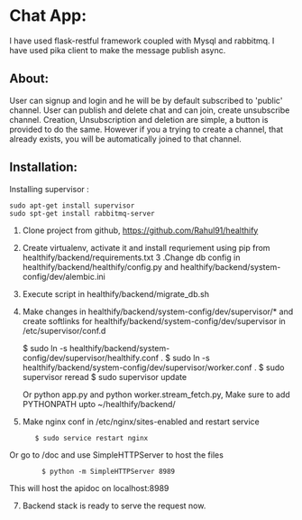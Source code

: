 # Chat App:
I have used flask-restful framework coupled with Mysql and rabbitmq. I have used pika client to make the message publish async.

## About:
User can signup and login and he will be by default subscribed to 'public' channel. User can publish and delete chat and can join, create unsubscribe channel.
Creation, Unsubscription and deletion are simple, a button is provided to do the same. However if you a trying to create a channel, that already exists, you will be automatically joined to that channel.


## Installation:
Installing supervisor : 

    sudo apt-get install supervisor
    sudo spt-get install rabbitmq-server


  1. Clone project from github, https://github.com/Rahul91/healthify 
  2. Create virtualenv, activate it and install requriement using pip from healthify/backend/requirements.txt
  3 .Change db config in healthify/backend/healthify/config.py and healthify/backend/system-config/dev/alembic.ini 
  4. Execute script in healthify/backend/migrate_db.sh
  5. Make changes in healthify/backend/system-config/dev/supervisor/* and create softlinks for healthify/backend/system-config/dev/supervisor in /etc/supervisor/conf.d
        
        $ sudo ln -s healthify/backend/system-config/dev/supervisor/healthify.conf .
        $ sudo ln -s healthify/backend/system-config/dev/supervisor/worker.conf .
        $ sudo supervisor reread
        $ sudo supervisor update

      Or python app.py  and  python worker.stream_fetch.py, Make sure to add PYTHONPATH upto ~/healthify/backend/
      
  6. Make nginx conf in /etc/nginx/sites-enabled and restart service
        
            $ sudo service restart nginx
    
Or go to /doc and use SimpleHTTPServer to host the files
        
            $ python -m SimpleHTTPServer 8989
    
This will host the apidoc on localhost:8989
    
  7. Backend stack is ready to serve the request now.

